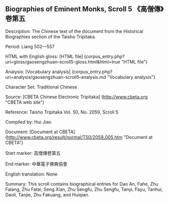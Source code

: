##  Biographies of Eminent Monks, Scroll 5 《高僧傳》卷第五

Description: The Chinese text of the document from the Historical Biographies section of the Taisho Tripitaka.

Period: Liang 502—557

HTML with English gloss: [HTML file] (corpus_entry.php?uri=gloss/gaosengzhuan-scroll5-gloss.html&html=true "HTML file")

Analysis: [Vocabulary analysis] (corpus_entry.php?uri=analysis/gaosengzhuan-scroll5-analysis.md "Vocabulary analysis")

Character Set: Traditional Chinese

Source: [CBETA Chinese Electronic Tripitaka] (http://www.cbeta.org "CBETA web site")

Reference: Taisho Tripitaka Vol. 50, No. 2059, Scroll 5

Compiled by: Hui Jiao

Document: [Document at CBETA] (http://www.cbeta.org/result/normal/T50/2059_005.htm "Document at CBETA")

Start marker: 高僧傳卷第五

End marker: 中華電子佛典協會

English	translation: None

Summary: This scroll contains biographical entries for Dao An, Fahe, Zhu Falang, Zhu Fatai, Seng Xian, Zhu Sengfu, Zhu Sengfu, Tanyi, Fayu, Tanhui, Daoli, Tanjie, Zhu Fakuang, and Huiqian.
